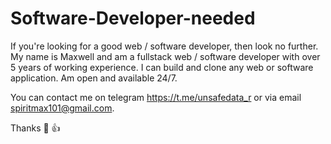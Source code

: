 # Software-Developer-needed
If you're looking for a good web / software developer, then look no further. My name is Maxwell and am a fullstack web / software developer with over 5 years of working experience. I can build and clone any web or software application. Am open and available 24/7.

You can contact me on telegram https://t.me/unsafedata_r or via email spiritmax101@gmail.com.

Thanks 🙏 👍 
